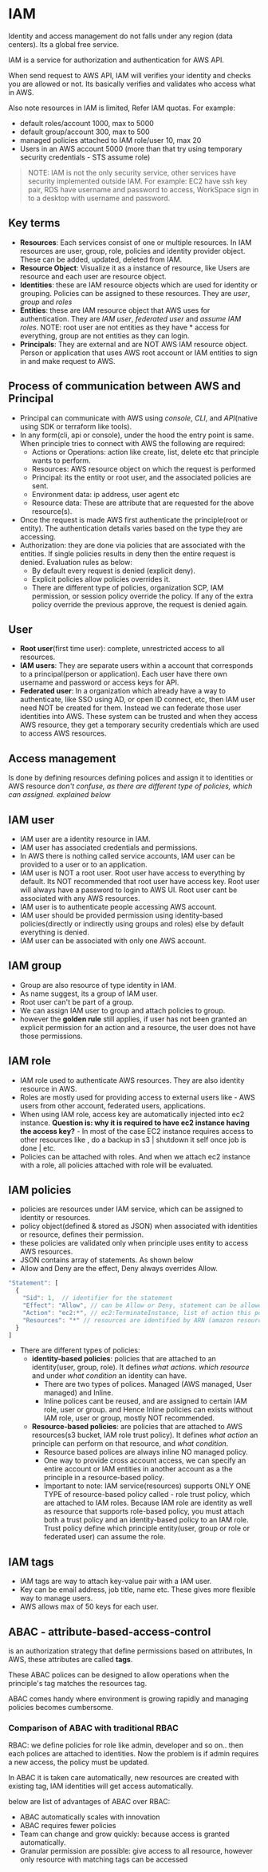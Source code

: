 # IAM

Identity and access management do not falls under any region (data centers). Its a global free service.

IAM is a service for authorization and authentication for AWS API.

When send request to AWS API, IAM will verifies your identity and checks you are allowed or not. Its basically verifies and validates who access what in AWS.

Also note resources in IAM is limited, Refer IAM quotas. For example:

- default roles/account 1000, max to 5000
- default group/account 300, max to 500
- managed policies attached to IAM role/user 10, max 20
- Users in an AWS account 5000 (more than that try using temporary security credentials - STS assume role)

>NOTE: IAM is not the only security service, other services have security implemented outside IAM. For example: EC2 have ssh key pair, RDS have username and password to access, WorkSpace sign in to a desktop with username and password.

## Key terms

- **Resources**: Each services consist of one or multiple resources. In IAM resources are user, group, role, policies and identity provider object. These can be added, updated, deleted from IAM.
- **Resource Object**: Visualize it as a instance of resource, like Users are resource and each user are resource object.
- **Identities**: these are IAM resource objects which are used for identity or grouping. Policies can be assigned to these resources. They are *user*, *group* and *roles*
- **Entities**: these are IAM resource object that AWS uses for authentication. They are *IAM user*, *federated user* and *assume IAM roles*. NOTE: root user are not entities as they have * access for everything, group are not entities as they can login.
- **Principals**: They are external and are NOT AWS IAM resource object. Person or application that uses AWS root account or IAM entities to sign in and make request to AWS.

## Process of communication between AWS and Principal

- Principal can communicate with AWS using *console*, *CLI*, and *API*(native using SDK or terraform like tools).
- In any form(cli, api or console), under the hood the entry point is same. When principle tries to connect with AWS the following are required:
  - Actions or Operations: action like create, list, delete etc that principle wants to perform.
  - Resources: AWS resource object on which the request is performed
  - Principal: its the entity or root user, and the associated policies are sent.
  - Environment data: ip address, user agent etc
  - Resource data: These are attribute that are requested for the above resource(s).
- Once the request is made AWS first authenticate the principle(root or entity). The authentication details varies based on the type they are accessing.
- Authorization: they are done via policies that are associated with the entities. If single policies results in deny then the entire request is denied. Evaluation rules as below:
  - By default every request is denied (explicit deny).
  - Explicit policies allow policies overrides it.
  - There are different type of policies, organization SCP, IAM permission, or session policy override the policy. If any of the extra policy override the previous approve, the request is denied again.

## User

- **Root user**(first time user): complete, unrestricted access to all resources.
- **IAM users**: They are separate users within a account that corresponds to a principal(person or application). Each user have there own username and password or access keys for API.
- **Federated user**: In a organization which already have a way to authenticate, like SSO using AD, or open ID connect, etc, then IAM user need NOT be created for them. Instead we can federate those user identities into AWS. These system can be trusted and when they access AWS resource, they get a temporary security credentials which are used to access AWS resources.

## Access management

Is done by defining resources defining polices and assign it to identities or AWS resource *don't confuse, as there are different type of policies, which can assigned. explained below*

## IAM user

- IAM user are a identity resource in IAM.
- IAM user has associated credentials and permissions.
- In AWS there is nothing called service accounts, IAM user can be provided to a user or to an application.
- IAM user is NOT a root user. Root user have access to everything by default. Its NOT recommended that root user have access key. Root user will always have a password to login to AWS UI. Root user cant be associated with any AWS resources.
- IAM user is to  authenticate people accessing AWS account.
- IAM user should be provided permission using identity-based policies(directly or indirectly using groups and roles) else by default everything is denied.
- IAM user can be associated with only one AWS account.

## IAM group

- Group are also resource of type identity in IAM.
- As name suggest, its a group of IAM user.
- Root user can't be part of a group.
- We can assign IAM user to group and attach policies to group.
- however the **golden rule** still applies, if user has not been granted an explicit permission for an action and a resource, the user does not have those permissions.

## IAM role

- IAM role used to authenticate AWS resources. They are also identity resource in AWS.
- Roles are mostly used for providing access to external users like - AWS users from other account, federated users, applications.
- When using IAM role, access key are automatically injected into ec2 instance. **Question is: why it is required to have ec2 instance having the access key?** - In most of the case EC2 instance requires access to other resources like , do a backup in s3 | shutdown it self once job is done | etc.
- Policies can be attached with roles. And when we attach ec2 instance with a role, all policies attached with role will be evaluated.

## IAM policies

- policies are resources under IAM service, which can be assigned to identity or resources.
- policy object(defined & stored as JSON) when associated with identities or resource, defines their permission.
- these policies are validated only when principle uses entity to access AWS resources.
- JSON contains array of statements. As shown below
- Allow and Deny are the effect, Deny always overrides Allow.

```js
"Statement": [
  {
    "Sid": 1,  // identifier for the statement
    "Effect": "Allow", // can be Allow or Deny, statement can be allowed or denied
    "Action": "ec2:*", // ec2:TerminateInstance, list of action this policy allows or denies
    "Resources": "*" // resources are identified by ARN (amazon resource name), list of resources to which the action applied to
  }
]
```

- There are different types of policies:
  - **identity-based policies**: policies that are attached to an identity(user, group, role). It defines *what actions*. *which resource* and under *what condition* an identity can have.
    - There are two types of polices. Managed (AWS managed, User managed) and Inline.
    - Inline polices cant be reused, and are assigned to certain IAM role, user or group. and Hence Inline policies can exists without IAM role, user or group, mostly NOT recommended.
  - **Resource-based policies**: are policies that are attached to AWS resources(s3 bucket, IAM role trust policy). It defines *what action* an principle can perform on that resource, and *what condition*.
    - Resource based polices are always inline NO managed policy.
    - One way to provide cross account access, we can specify an entire account or IAM entities in another account as a the principle in a resource-based policy.
    - Important to note: IAM service(resources) supports ONLY ONE TYPE of resource-based policy called - role trust policy, which are attached to IAM roles. Because IAM role are identity as well as resource that supports role-based policy, you must attach both a trust policy and an identity-based policy to an IAM role. Trust policy define which principle entity(user, group or role or federated user) can assume the role.

## IAM tags

- IAM tags are way to attach key-value pair with a IAM user.
- Key can be email address, job title, name etc. These gives more flexible way to manage users.
- AWS allows max of 50 keys for each user.

## ABAC - attribute-based-access-control

is an authorization strategy that define permissions based on attributes, In AWS, these attributes are called **tags**.

These ABAC polices can be designed to allow operations when the principle's tag matches the resources tag.

ABAC comes handy where environment is growing rapidly and managing policies becomes cumbersome.

### Comparison of ABAC with traditional RBAC

RBAC: we define policies for role like admin, developer and so on.. then each polices are attached to identities. Now the problem is if admin requires a new access, the policy must be updated.

In ABAC it is taken care automatically, new resources are created with existing tag, IAM identities will get access automatically.

below are list of advantages of ABAC over RBAC:

- ABAC automatically scales with innovation
- ABAC requires fewer policies
- Team can change and grow quickly: because access is granted automatically.
- Granular permission are possible: give access to all resource, however only resource with matching tags can be accessed